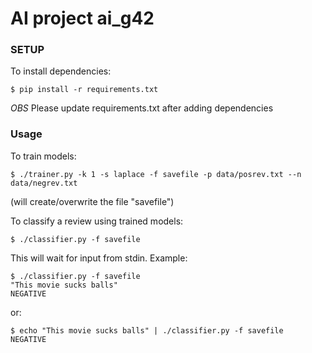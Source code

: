 # AI project ai_g42

### SETUP

To install dependencies:

	$ pip install -r requirements.txt

*OBS* Please update requirements.txt after adding dependencies


### Usage

To train models:

	$ ./trainer.py -k 1 -s laplace -f savefile -p data/posrev.txt --n data/negrev.txt

(will create/overwrite the file "savefile")


To classify a review using trained models:

	$ ./classifier.py -f savefile

This will wait for input from stdin. Example:


	$ ./classifier.py -f savefile
	"This movie sucks balls"
	NEGATIVE

or:

	$ echo "This movie sucks balls" | ./classifier.py -f savefile
	NEGATIVE


